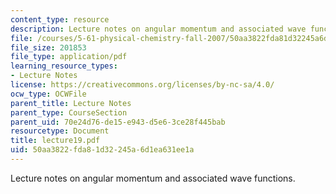```yaml
---
content_type: resource
description: Lecture notes on angular momentum and associated wave functions.
file: /courses/5-61-physical-chemistry-fall-2007/50aa3822fda81d32245a6d1ea631ee1a_lecture19.pdf
file_size: 201853
file_type: application/pdf
learning_resource_types:
- Lecture Notes
license: https://creativecommons.org/licenses/by-nc-sa/4.0/
ocw_type: OCWFile
parent_title: Lecture Notes
parent_type: CourseSection
parent_uid: 70e24d76-de15-e943-d5e6-3ce28f445bab
resourcetype: Document
title: lecture19.pdf
uid: 50aa3822-fda8-1d32-245a-6d1ea631ee1a
---
```

Lecture notes on angular momentum and associated wave functions.